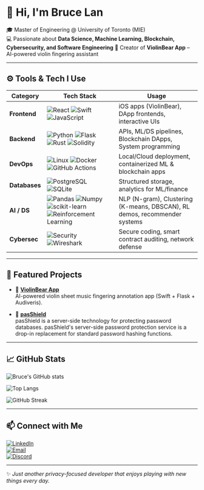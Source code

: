 # 👋 Hi, I'm Bruce Lan  

🎓 Master of Engineering @ University of Toronto (MIE)  
💻 Passionate about **Data Science, Machine Learning, Blockchain, Cybersecurity, and Software Engineering** 
🎻 Creator of **ViolinBear App** – AI-powered violin fingering assistant  

---

## ⚙️ Tools & Tech I Use  

| **Category**  | **Tech Stack** | **Usage** |
|---------------|----------------|-----------|
| **Frontend**  | ![React](https://img.shields.io/badge/React-20232A?logo=react&logoColor=61DAFB) ![Swift](https://img.shields.io/badge/Swift-FA7343?logo=swift&logoColor=white) ![JavaScript](https://img.shields.io/badge/JavaScript-F7DF1E?logo=javascript&logoColor=black) | iOS apps (ViolinBear), DApp frontends, interactive UIs |
| **Backend**   | ![Python](https://img.shields.io/badge/Python-3776AB?logo=python&logoColor=white) ![Flask](https://img.shields.io/badge/Flask-000000?logo=flask&logoColor=white) ![Rust](https://img.shields.io/badge/Rust-000000?logo=rust&logoColor=white) ![Solidity](https://img.shields.io/badge/Solidity-363636?logo=solidity&logoColor=white) | APIs, ML/DS pipelines, Blockchain DApps, System programming |
| **DevOps**    | ![Linux](https://img.shields.io/badge/Linux-FCC624?logo=linux&logoColor=black) ![Docker](https://img.shields.io/badge/Docker-2496ED?logo=docker&logoColor=white) ![GitHub Actions](https://img.shields.io/badge/GitHub_Actions-2088FF?logo=github-actions&logoColor=white) | Local/Cloud deployment, containerized ML & blockchain apps |
| **Databases** | ![PostgreSQL](https://img.shields.io/badge/PostgreSQL-4169E1?logo=postgresql&logoColor=white) ![SQLite](https://img.shields.io/badge/SQLite-003B57?logo=sqlite&logoColor=white) | Structured storage, analytics for ML/finance |
| **AI / DS**   | ![Pandas](https://img.shields.io/badge/Pandas-150458?logo=pandas&logoColor=white) ![Numpy](https://img.shields.io/badge/Numpy-013243?logo=numpy&logoColor=white) ![scikit-learn](https://img.shields.io/badge/scikit--learn-F7931E?logo=scikit-learn&logoColor=white) ![Reinforcement Learning](https://img.shields.io/badge/RL-Green?style=for-the-badge) | NLP (N-gram), Clustering (K-means, DBSCAN), RL demos, recommender systems |
| **Cybersec**  | ![Security](https://img.shields.io/badge/Cybersecurity-2E3440?logo=datadog&logoColor=00E5FF) ![Wireshark](https://img.shields.io/badge/Wireshark-1679A7?logo=wireshark&logoColor=white) | Secure coding, smart contract auditing, network defense |

---

## 📂 Featured Projects  

- 🎻 [**ViolinBear App**](https://github.com/Bruce-Lan00/ViolinBear)  
  AI-powered violin sheet music fingering annotation app (Swift + Flask + Audiveris).  

- 🐶 [**pasShield**](https://github.com/shshengeng/pasShield)  
  pasShield is a server-side technology for protecting password databases. pasShield's server-side password protection service is a drop-in replacement for standard password hashing functions.  


---

## 📈 GitHub Stats  

![Bruce's GitHub stats](https://github-readme-stats.vercel.app/api?username=Bruce-Lan00&show_icons=true&theme=radical)  

![Top Langs](https://github-readme-stats.vercel.app/api/top-langs/?username=Bruce-Lan00&layout=compact&theme=radical)  

![GitHub Streak](https://streak-stats.demolab.com?user=Bruce-Lan00&theme=radical)


---

## 📫 Connect with Me  

[![LinkedIn](https://img.shields.io/badge/LinkedIn-0077B5?style=for-the-badge&logo=linkedin&logoColor=white)](https://www.linkedin.com/in/tianchen-lan-762595180/)  
[![Email](https://img.shields.io/badge/Email-VA3CNM%40gmail.com-D14836?style=for-the-badge&logo=gmail&logoColor=white)](mailto:VA3CNM@gmail.com)  
[![Discord](https://img.shields.io/badge/Discord-bruce0966-5865F2?style=for-the-badge&logo=discord&logoColor=white)](https://discordapp.com/users/你的用户ID)


---
✨ *Just another privacy-focused developer that enjoys playing with new things every day.*  
